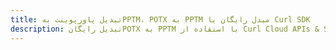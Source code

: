 ---title: تبدیل پاورپوینت بهPPTM، POTX به PPTM مبدل رایگان یا Curl SDKdescription: تبدیل رایگانPOTX به PPTM با استفاده از Curl Cloud APIs & SDK. همچنین اسناد Microsoft PowerPoint را در Cloud ایجاد، ویرایش و رندر کنید.---
